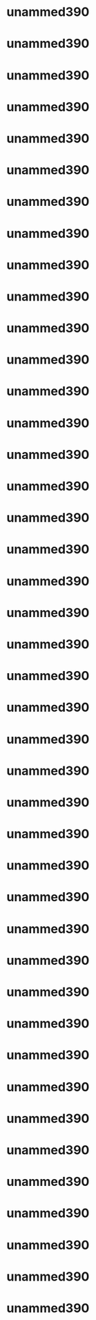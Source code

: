 # unammed390
# unammed390
# unammed390
# unammed390
# unammed390
# unammed390
# unammed390
# unammed390
# unammed390
# unammed390
# unammed390
# unammed390
# unammed390
# unammed390
# unammed390
# unammed390
# unammed390
# unammed390
# unammed390
# unammed390
# unammed390
# unammed390
# unammed390
# unammed390
# unammed390
# unammed390
# unammed390
# unammed390
# unammed390
# unammed390
# unammed390
# unammed390
# unammed390
# unammed390
# unammed390
# unammed390
# unammed390
# unammed390
# unammed390
# unammed390
# unammed390
# unammed390
